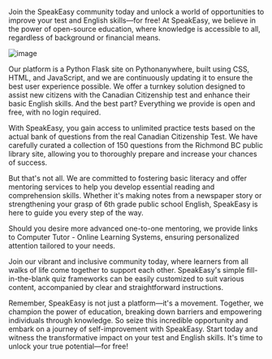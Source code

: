 Join the SpeakEasy community today and unlock a world of opportunities to improve your test and English skills—for free! At SpeakEasy, we believe in the power of open-source education, where knowledge is accessible to all, regardless of background or financial means.


![image](https://github.com/idle-hand/May/assets/33843929/556a26ca-dbb8-4cdb-85fc-7ca519101ae9)

Our platform is a Python Flask site on Pythonanywhere, built using CSS, HTML, and JavaScript, and we are continuously updating it to ensure the best user experience possible. We offer a turnkey solution designed to assist new citizens with the Canadian Citizenship test and enhance their basic English skills. And the best part? Everything we provide is open and free, with no login required.

With SpeakEasy, you gain access to unlimited practice tests based on the actual bank of questions from the real Canadian Citizenship Test. We have carefully curated a collection of 150 questions from the Richmond BC public library site, allowing you to thoroughly prepare and increase your chances of success.

But that's not all. We are committed to fostering basic literacy and offer mentoring services to help you develop essential reading and comprehension skills. Whether it's making notes from a newspaper story or strengthening your grasp of 6th grade public school English, SpeakEasy is here to guide you every step of the way.

Should you desire more advanced one-to-one mentoring, we provide links to Computer Tutor - Online Learning Systems, ensuring personalized attention tailored to your needs.

Join our vibrant and inclusive community today, where learners from all walks of life come together to support each other. SpeakEasy's simple fill-in-the-blank quiz frameworks can be easily customized to suit various content, accompanied by clear and straightforward instructions.

Remember, SpeakEasy is not just a platform—it's a movement. Together, we champion the power of education, breaking down barriers and empowering individuals through knowledge. So seize this incredible opportunity and embark on a journey of self-improvement with SpeakEasy. Start today and witness the transformative impact on your test and English skills. It's time to unlock your true potential—for free!


